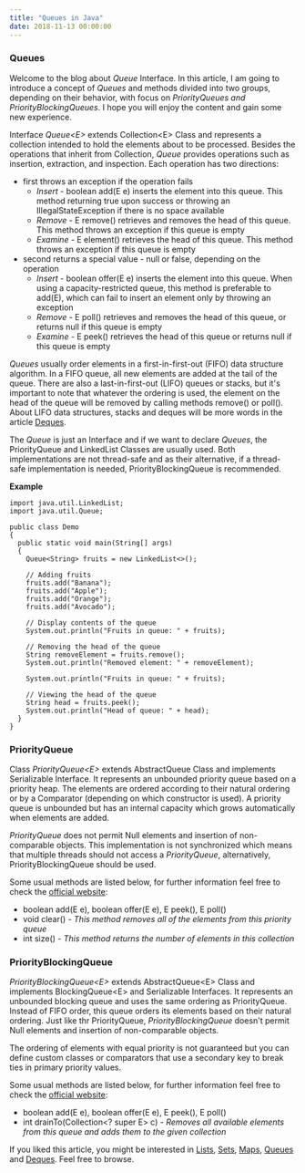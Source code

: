 ```yaml
---
title: "Queues in Java"
date: 2018-11-13 00:00:00
---
```


### <a href="#queues" name="queues"><i class="fa fa-link anchor" aria-hidden="true"></i></a> Queues

Welcome to the blog about *Queue* Interface. In this article, I am going to introduce a concept of *Queues* and methods divided into two groups, depending on their behavior, with focus on *PriorityQueues and PriorityBlockingQueues*. I hope you will enjoy the content and gain some new experience.

Interface *Queue<E&#xfeff;>* extends Collection<&#xfeff;E> Class and represents a collection intended to hold the elements about to be processed. Besides the operations that inherit from Collection, *Queue* provides operations such as insertion, extraction, and inspection. Each operation has two directions:
* first throws an exception if the operation fails
  * *Insert* - boolean add(E e) inserts the element into this queue. This method returning true upon success or throwing an IllegalStateException if there is no space available
  * *Remove* - E remove() retrieves and removes the head of this queue. This method throws an exception if this queue is empty
  * *Examine* - E element() retrieves the head of this queue. This method throws an exception if this queue is empty
* second returns a special value - null or false, depending on the operation
  * *Insert* - boolean offer(E e) inserts the element into this queue. When using a capacity-restricted queue, this method is preferable to add(E), which can fail to insert an element only by throwing an exception
  * *Remove* - E poll() retrieves and removes the head of this queue, or returns null if this queue is empty
  * *Examine* - E peek() retrieves the head of this queue or returns null if this queue is empty
  
*Queues* usually order elements in a first-in-first-out (FIFO) data structure algorithm. In a FIFO queue, all new elements are added at the tail of the queue. There are also a last-in-first-out (LIFO) queues or stacks, but it's important to note that whatever the ordering is used, the element on the head of the queue will be removed by calling methods remove() or poll(). About LIFO data structures, stacks and deques will be more words in the article <a href="https://programiranjepro.github.io/ivanursul/articles/java/deques">Deques</a>.

The *Queue* is just an Interface and if we want to declare *Queues*, the PriorityQueue and LinkedList Classes are usually used. Both implementations are not thread-safe and as their alternative, if a thread-safe implementation is needed, PriorityBlockingQueue is recommended.

**Example**
```
import java.util.LinkedList; 
import java.util.Queue; 
  
public class Demo 
{ 
  public static void main(String[] args) 
  { 
    Queue<String> fruits = new LinkedList<>(); 
  
    // Adding fruits  
    fruits.add("Banana");
    fruits.add("Apple");
    fruits.add("Orange");
    fruits.add("Avocado");
  
    // Display contents of the queue
    System.out.println("Fruits in queue: " + fruits); 
  
    // Removing the head of the queue
    String removeElement = fruits.remove(); 
    System.out.println("Removed element: " + removeElement); 
  
    System.out.println("Fruits in queue: " + fruits); 
  
    // Viewing the head of the queue 
    String head = fruits.peek(); 
    System.out.println("Head of queue: " + head); 
  } 
} 
```

### <a href="#priorityQueue" name="priorityQueue"><i class="fa fa-link anchor" aria-hidden="true"></i></a> PriorityQueue

Class *PriorityQueue<E&#xfeff;>* extends AbstractQueue<E> Class and implements Serializable Interface. It represents an unbounded priority queue based on a priority heap. The elements are ordered according to their natural ordering or by a Comparator (depending on which constructor is used). A priority queue is unbounded but has an internal capacity which grows automatically when elements are added.
 
*PriorityQueue* does not permit Null elements and insertion of non-comparable objects. This implementation is not synchronized which means that multiple threads should not access a *PriorityQueue*, alternatively, PriorityBlockingQueue should be used.

Some usual methods are listed below, for further information feel free to check the <a href="https://docs.oracle.com/javase/9/docs/api/java/util/PriorityQueue.html">official website</a>:
* boolean add(E e), boolean offer(E e), E peek(), E poll()
* void clear() - *This method removes all of the elements from this priority queue*
* int size() - *This method returns the number of elements in this collection*

### <a href="#priorityBlockingQueue" name="priorityBlockingQueue"><i class="fa fa-link anchor" aria-hidden="true"></i></a> PriorityBlockingQueue

*PriorityBlockingQueue<E&#xfeff;>* extends AbstractQueue<E&#xfeff;> Class and implements BlockingQueue<E&#xfeff;> and Serializable Interfaces. It represents an unbounded blocking queue and uses the same ordering as PriorityQueue. Instead of FIFO order, this queue orders its elements based on their natural ordering. Just like thr PriorityQueue, *PriorityBlockingQueue* doesn't permit Null elements and insertion of non-comparable objects.
 
The ordering of elements with equal priority is not guaranteed but you can define custom classes or comparators that use a secondary key to break ties in primary priority values.

Some usual methods are listed below, for further information feel free to check the <a href="https://docs.oracle.com/javase/7/docs/api/java/util/concurrent/PriorityBlockingQueue.html">official website</a>:
* boolean add(E e), boolean offer(E e), E peek(), E poll()
* int	drainTo(Collection<? super E> c) - *Removes all available elements from this queue and adds them to the given collection*

If you liked this article, you might be interested in <a href="https://programiranjepro.github.io/ivanursul/articles/java/lists">Lists</a>, <a href="https://programiranjepro.github.io/ivanursul/articles/java/sets">Sets</a>, <a href="https://programiranjepro.github.io/ivanursul/articles/java/maps">Maps</a>, <a href="https://programiranjepro.github.io/ivanursul/articles/java/queues">Queues</a> and <a href="https://programiranjepro.github.io/ivanursul/articles/java/deques">Deques</a>. Feel free to browse.

